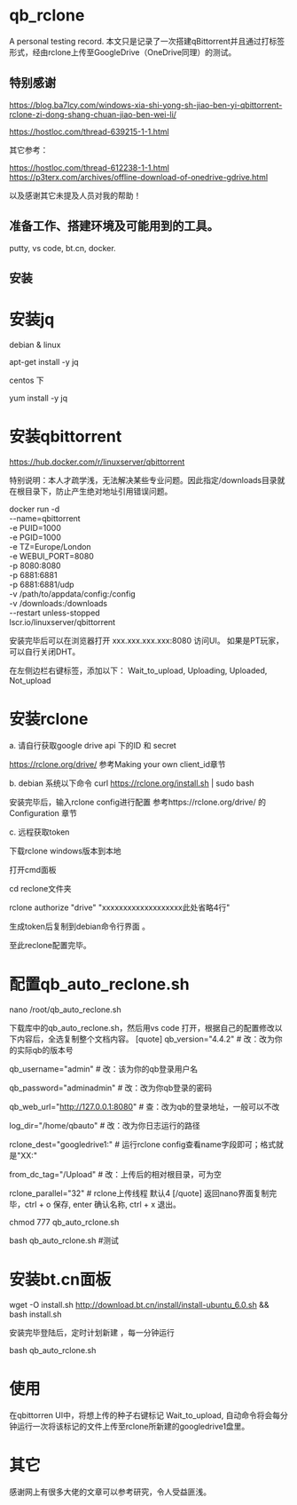 # qb_rclone
A personal testing record.
本文只是记录了一次搭建qBittorrent并且通过打标签形式，经由rclone上传至GoogleDrive（OneDrive同理）的测试。

## 特别感谢

https://blog.ba7lcy.com/windows-xia-shi-yong-sh-jiao-ben-yi-qbittorrent-rclone-zi-dong-shang-chuan-jiao-ben-wei-li/

https://hostloc.com/thread-639215-1-1.html


其它参考：

https://hostloc.com/thread-612238-1-1.html
https://p3terx.com/archives/offline-download-of-onedrive-gdrive.html


以及感谢其它未提及人员对我的帮助！


## 准备工作、搭建环境及可能用到的工具。
putty, vs code, bt.cn, docker.

## 安装

# 安装jq

debian & linux

apt-get install -y jq

centos 下

yum install -y jq


# 安装qbittorrent
https://hub.docker.com/r/linuxserver/qbittorrent

特别说明：本人才疏学浅，无法解决某些专业问题。因此指定/downloads目录就在根目录下，防止产生绝对地址引用错误问题。

docker run -d \
  --name=qbittorrent \
  -e PUID=1000 \
  -e PGID=1000 \
  -e TZ=Europe/London \
  -e WEBUI_PORT=8080 \
  -p 8080:8080 \
  -p 6881:6881 \
  -p 6881:6881/udp \
  -v /path/to/appdata/config:/config \
  -v /downloads:/downloads \
  --restart unless-stopped \
  lscr.io/linuxserver/qbittorrent

安装完毕后可以在浏览器打开 xxx.xxx.xxx.xxx:8080 访问UI。
如果是PT玩家，可以自行关闭DHT。

在左侧边栏右键标签，添加以下：
Wait_to_upload,
Uploading,
Uploaded,
Not_upload


# 安装rclone

a. 请自行获取google drive api 下的ID  和 secret

https://rclone.org/drive/
参考Making your own client_id章节


b. debian 系统以下命令
curl https://rclone.org/install.sh | sudo bash

安装完毕后，输入rclone config进行配置
参考https://rclone.org/drive/ 的Configuration 章节


c. 远程获取token

下载rclone windows版本到本地

打开cmd面板

cd reclone文件夹

rclone authorize "drive" "xxxxxxxxxxxxxxxxxxx此处省略4行"

生成token后复制到debian命令行界面 。

至此reclone配置完毕。


# 配置qb_auto_reclone.sh

nano /root/qb_auto_reclone.sh

下载库中的qb_auto_reclone.sh，然后用vs code 打开，根据自己的配置修改以下内容后，全选复制整个文档内容。
[quote]
qb_version="4.4.2" # 改：改为你的实际qb的版本号

qb_username="admin" # 改：该为你的qb登录用户名

qb_password="adminadmin" # 改：改为你qb登录的密码

qb_web_url="http://127.0.0.1:8080" # 查：改为qb的登录地址，一般可以不改

log_dir="/home/qbauto" # 改：改为你日志运行的路径

rclone_dest="googledrive1:" # 运行rclone config查看name字段即可；格式就是"XX:"

from_dc_tag="/Upload" # 改：上传后的相对根目录，可为空

rclone_parallel="32" # rclone上传线程 默认4
[/quote]
返回nano界面复制完毕，ctrl + o 保存, enter 确认名称, ctrl + x 退出。


chmod 777 qb_auto_rclone.sh

bash qb_auto_rclone.sh  #测试


# 安装bt.cn面板

wget -O install.sh http://download.bt.cn/install/install-ubuntu_6.0.sh && bash install.sh

安装完毕登陆后，定时计划新建 ，每一分钟运行

bash qb_auto_rclone.sh


# 使用
在qbittorren UI中，将想上传的种子右键标记 Wait_to_upload, 自动命令将会每分钟运行一次将该标记的文件上传至rclone所新建的googledrive1盘里。



# 其它
感谢网上有很多大佬的文章可以参考研究，令人受益匪浅。








